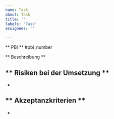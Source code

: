```yaml
---
name: Task
about: Task
title: ''
labels: 'Task'
assignees: ''

---
```


** PBI ** #pbi_number

** Beschreibung **


** Risiken bei der Umsetzung **
-
-

** Akzeptanzkriterien **
-
-
